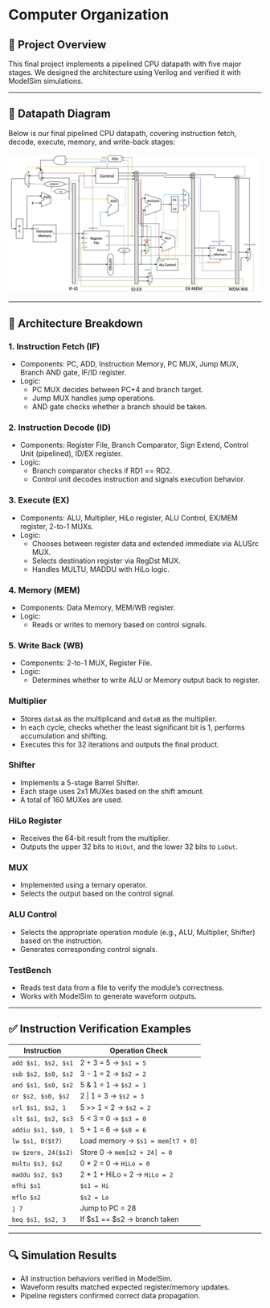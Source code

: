 # Computer Organization

## 🧠 Project Overview

This final project implements a pipelined CPU datapath with five major stages. We designed the architecture using Verilog and verified it with ModelSim simulations.

---

## 📌 Datapath Diagram

Below is our final pipelined CPU datapath, covering instruction fetch, decode, execute, memory, and write-back stages:

![Datapath Diagram](./Computer%20Organization/Single-Cycle_Pipeline_CPU/datapath.png)

---

## 🔧 Architecture Breakdown

### 1. Instruction Fetch (IF)
- Components: PC, ADD, Instruction Memory, PC MUX, Jump MUX, Branch AND gate, IF/ID register.
- Logic:
  - PC MUX decides between PC+4 and branch target.
  - Jump MUX handles jump operations.
  - AND gate checks whether a branch should be taken.

### 2. Instruction Decode (ID)
- Components: Register File, Branch Comparator, Sign Extend, Control Unit (pipelined), ID/EX register.
- Logic:
  - Branch comparator checks if RD1 == RD2.
  - Control unit decodes instruction and signals execution behavior.

### 3. Execute (EX)
- Components: ALU, Multiplier, HiLo register, ALU Control, EX/MEM register, 2-to-1 MUXs.
- Logic:
  - Chooses between register data and extended immediate via ALUSrc MUX.
  - Selects destination register via RegDst MUX.
  - Handles MULTU, MADDU with HiLo logic.

### 4. Memory (MEM)
- Components: Data Memory, MEM/WB register.
- Logic:
  - Reads or writes to memory based on control signals.

### 5. Write Back (WB)
- Components: 2-to-1 MUX, Register File.
- Logic:
  - Determines whether to write ALU or Memory output back to register.

### Multiplier
- Stores `dataA` as the multiplicand and `dataB` as the multiplier.
- In each cycle, checks whether the least significant bit is 1, performs accumulation and shifting.
- Executes this for 32 iterations and outputs the final product.

### Shifter
- Implements a 5-stage Barrel Shifter.
- Each stage uses 2x1 MUXes based on the shift amount.
- A total of 160 MUXes are used.

### HiLo Register
- Receives the 64-bit result from the multiplier.
- Outputs the upper 32 bits to `HiOut`, and the lower 32 bits to `LoOut`.

### MUX
- Implemented using a ternary operator.
- Selects the output based on the control signal.

### ALU Control
- Selects the appropriate operation module (e.g., ALU, Multiplier, Shifter) based on the instruction.
- Generates corresponding control signals.

### TestBench
- Reads test data from a file to verify the module’s correctness.
- Works with ModelSim to generate waveform outputs.

---

## ✅ Instruction Verification Examples

| Instruction         | Operation Check                                     |
|---------------------|-----------------------------------------------------|
| `add $s1, $s2, $s1` | 2 + 3 = 5 → `$s1 = 5`                               |
| `sub $s2, $s0, $s2` | 3 - 1 = 2 → `$s2 = 2`                               |
| `and $s1, $s0, $s2` | 5 & 1 = 1 → `$s2 = 1`                               |
| `or $s2, $s0, $s2`  | 2 \| 1 = 3 → `$s2 = 3`                              |
| `srl $s1, $s2, 1`   | 5 >> 1 = 2 → `$s2 = 2`                              |
| `slt $s1, $s2, $s3` | 5 < 3 = 0 → `$s3 = 0`                               |
| `addiu $s1, $s0, 1` | 5 + 1 = 6 → `$s0 = 6`                               |
| `lw $s1, 0($t7)`    | Load memory → `$s1 = mem[t7 + 0]`                   |
| `sw $zero, 24($s2)` | Store 0 → `mem[s2 + 24] = 0`                        |
| `multu $s3, $s2`    | 0 * 2 = 0 → `HiLo = 0`                              |
| `maddu $s2, $s3`    | 2 * 1 + HiLo = 2 → `HiLo = 2`                       |
| `mfhi $s1`          | `$s1 = Hi`                                          |
| `mflo $s2`          | `$s2 = Lo`                                          |
| `j 7`               | Jump to PC = 28                                     |
| `beq $s1, $s2, 3`   | If $s1 == $s2 → branch taken                        |

---

## 🔍 Simulation Results

- All instruction behaviors verified in ModelSim.
- Waveform results matched expected register/memory updates.
- Pipeline registers confirmed correct data propagation.
